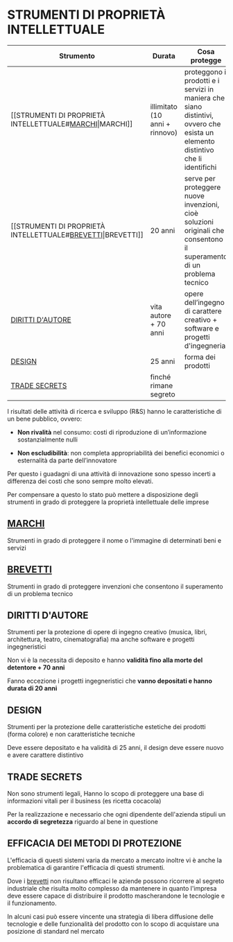 # STRUMENTI DI PROPRIETÀ INTELLETTUALE

| Strumento        | Durata | Cosa protegge | Deposito necessario? |
| ---------------- | ------ | ------------- | -------------------- |
| [[STRUMENTI DI PROPRIETÀ INTELLETTUALE#[MARCHI](MARCHI.md)\|MARCHI]]           | illimitato (10 anni + rinnovo)       |    proteggono i prodotti e i servizi in maniera che siano distintivi, ovvero che esista un elemento distintivo che li identifichi          | SI                     |
| [[STRUMENTI DI PROPRIETÀ INTELLETTUALE#[BREVETTI](BREVETTI.md)\|BREVETTI]]        | 20 anni       | serve per proteggere nuove invenzioni, cioè soluzioni originali che consentono il superamento di un problema tecnico            |   SI                   |
| [DIRITTI D'AUTORE](STRUMENTI%20DI%20PROPRIETÀ%20INTELLETTUALE#DIRITTI%20D'AUTORE) | vita autore + 70 anni       |  opere dell’ingegno di carattere creativo + software e progetti d'ingegneria             |   NO*                   |
| [DESIGN](STRUMENTI%20DI%20PROPRIETÀ%20INTELLETTUALE#DESIGN)           | 25 anni       |  forma dei prodotti             |          SI            |
| [TRADE SECRETS](STRUMENTI%20DI%20PROPRIETÀ%20INTELLETTUALE#TRADE%20SECRETS)     | finché rimane segreto       |               |      NO                |

I risultati delle attività di ricerca e sviluppo (R&S) hanno le caratteristiche di un bene pubblico, ovvero:

- **Non rivalità** nel consumo: costi di riproduzione di un’informazione sostanzialmente nulli

- **Non escludibilità**: non completa appropriabilità dei benefici economici o esternalità da parte dell’innovatore

Per questo i guadagni di una attività di innovazione sono spesso incerti a differenza dei costi che sono sempre molto elevati.

Per compensare a questo lo stato può mettere a disposizione degli strumenti in grado di proteggere la proprietà intellettuale delle imprese

## [MARCHI](MARCHI.md)

Strumenti in grado di proteggere il nome o l'immagine di determinati beni e servizi
## [BREVETTI](BREVETTI.md)

Strumenti in grado di proteggere invenzioni che consentono il superamento di un problema tecnico 
## DIRITTI D'AUTORE

Strumenti per la protezione di opere di ingegno creativo (musica, libri, architettura, teatro, cinematografia) ma anche software e progetti ingegneristici

Non vi è la necessita di deposito e hanno **validità fino alla morte del detentore + 70 anni**

Fanno eccezione i progetti ingegneristici che **vanno depositati e hanno durata di 20 anni**

## DESIGN

Strumenti per la protezione delle caratteristiche estetiche dei prodotti (forma colore) e non caratteristiche tecniche 

Deve essere depositato e ha validità di 25 anni, il design deve essere nuovo e avere carattere distintivo

## TRADE SECRETS

Non sono strumenti legali, Hanno lo scopo di proteggere una base di informazioni vitali per il business (es ricetta cocacola)

Per la realizzazione e necessario che ogni dipendente dell'azienda stipuli un **accordo di segretezza** riguardo al bene in questione

## EFFICACIA DEI METODI DI PROTEZIONE

L'efficacia di questi sistemi varia da mercato a mercato inoltre vi è anche la problematica di garantire l'efficacia di questi strumenti.

Dove i [brevetti](BREVETTI.md) non risultano efficaci le aziende possono ricorrere al segreto industriale che risulta molto complesso da mantenere in quanto l'impresa deve essere capace di distribuire il prodotto mascherandone le tecnologie e il funzionamento.

In alcuni casi può essere vincente una strategia di libera diffusione delle tecnologie e delle funzionalità del prodotto con lo scopo di acquistare una posizione di standard nel mercato
